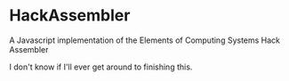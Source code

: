 # HackAssembler
A Javascript implementation of the Elements of Computing Systems Hack Assembler

I don't know if I'll ever get around to finishing this. 
